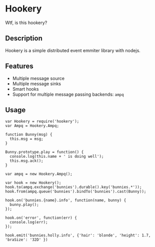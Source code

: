# Hookery

Wtf, is this hookery?

## Description

Hookery is a simple distributed event emmiter library with nodejs.

## Features

- Multiple message source
- Multiple message sinks
- Smart hooks
- Support for multiple message passing backends: `ampq`

## Usage

```
var Hookery = require('hookery');
var Ampq = Hookery.Ampq;

function Bunny(msg) {
  this.msg = msg;
}

Bunny.prototype.play = function() {
  console.log(this.name + ' is doing well');
  this.msg.ack();
}

var ampq = new Hookery.Ampq();

var hook = new Hookery();
hook.to(ampq.exchange('bunnies').durable().key('bunnies.*'));
hook.from(ampq.queue('bunnies').bindTo('bunnies').cast(Bunny));

hook.on('bunnies.{name}.info', function(name, bunny) {
  bunny.play();
});

hook.on('error', function(err) {
  console.log(err);
});

hook.emit('bunnies.holly.info', {'hair': 'blonde', 'height': 1.7, 'braSize': '32D' })
```
